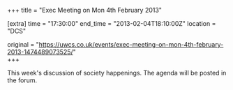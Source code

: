 +++
title = "Exec Meeting on Mon 4th February 2013"

[extra]
time = "17:30:00"
end_time = "2013-02-04T18:10:00Z"
location = "DCS"

original = "https://uwcs.co.uk/events/exec-meeting-on-mon-4th-february-2013-1474489073525/"    
+++

This week's discussion of society happenings. The agenda will be posted in the forum.

